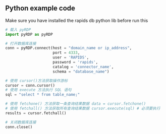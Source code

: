 ## Python example code

Make sure you have installed the rapids db python lib before run this

```python
# 载入 pyRDP
import pyRDP as pyRDP

# 打开数据库连接
conn = pyRDP.connect(host = "domain_name or ip_address",
                     port = 4333,
                     user = 'RAPIDS',
                     password = 'rapids',
                     catalog = 'connector_name',
                     schema = "database_name")

# 使用 cursor()方法获取操作游标
cursor = conn.cursor()
# 使用 execute 方法执行 SQL 语句
sql = "select * from table_name;" 

# 使用 fetchone() 方法获取一条查询结果数据 data = cursor.fetchone()
# 使用 fetchall() 方法获取所有查询结果数据 cursor.execute(sql) # 必须要执行
results = cursor.fetchall()

# 关闭数据库连接
conn.close()
```
